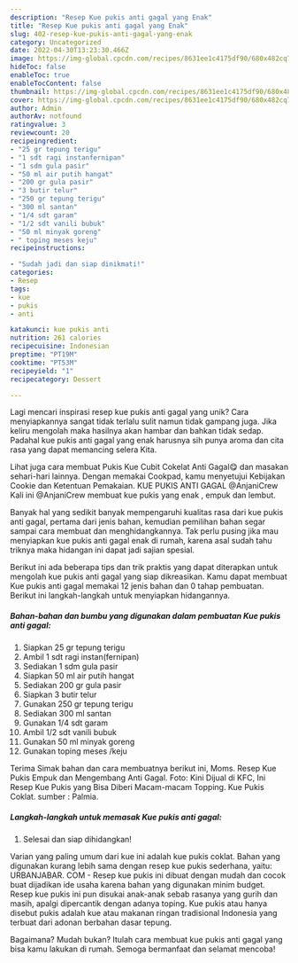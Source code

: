 ```yaml
---
description: "Resep Kue pukis anti gagal yang Enak"
title: "Resep Kue pukis anti gagal yang Enak"
slug: 402-resep-kue-pukis-anti-gagal-yang-enak
category: Uncategorized
date: 2022-04-30T13:23:30.466Z
image: https://img-global.cpcdn.com/recipes/8631ee1c4175df90/680x482cq70/kue-pukis-anti-gagal-foto-resep-utama.jpg
hideToc: false
enableToc: true
enableTocContent: false
thumbnail: https://img-global.cpcdn.com/recipes/8631ee1c4175df90/680x482cq70/kue-pukis-anti-gagal-foto-resep-utama.jpg
cover: https://img-global.cpcdn.com/recipes/8631ee1c4175df90/680x482cq70/kue-pukis-anti-gagal-foto-resep-utama.jpg
author: Admin
authorAv: notfound
ratingvalue: 3
reviewcount: 20
recipeingredient:
- "25 gr tepung terigu"
- "1 sdt ragi instanfernipan"
- "1 sdm gula pasir"
- "50 ml air putih hangat"
- "200 gr gula pasir"
- "3 butir telur"
- "250 gr tepung terigu"
- "300 ml santan"
- "1/4 sdt garam"
- "1/2 sdt vanili bubuk"
- "50 ml minyak goreng"
- " toping meses keju"
recipeinstructions:

- "Sudah jadi dan siap dinikmati!"
categories:
- Resep
tags:
- kue
- pukis
- anti

katakunci: kue pukis anti 
nutrition: 261 calories
recipecuisine: Indonesian
preptime: "PT19M"
cooktime: "PT53M"
recipeyield: "1"
recipecategory: Dessert

---
```





Lagi mencari inspirasi resep kue pukis anti gagal yang unik? Cara menyiapkannya sangat tidak terlalu sulit namun tidak gampang juga. Jika keliru mengolah maka hasilnya akan hambar dan bahkan tidak sedap. Padahal kue pukis anti gagal yang enak harusnya sih punya aroma dan cita rasa yang dapat memancing selera Kita.





Lihat juga cara membuat Pukis Kue Cubit Cokelat Anti Gagal😋 dan masakan sehari-hari lainnya. Dengan memakai Cookpad, kamu menyetujui Kebijakan Cookie dan Ketentuan Pemakaian. KUE PUKIS ANTI GAGAL @AnjaniCrew Kali ini @AnjaniCrew membuat kue pukis yang enak , empuk dan lembut.

Banyak hal yang sedikit banyak mempengaruhi kualitas rasa dari kue pukis anti gagal, pertama dari jenis bahan, kemudian pemilihan bahan segar sampai cara membuat dan menghidangkannya. Tak perlu pusing jika mau menyiapkan kue pukis anti gagal enak di rumah, karena asal sudah tahu triknya maka hidangan ini dapat jadi sajian spesial.






Berikut ini ada beberapa tips dan trik praktis yang dapat diterapkan untuk mengolah kue pukis anti gagal yang siap dikreasikan. Kamu dapat membuat Kue pukis anti gagal memakai 12 jenis bahan dan 0 tahap pembuatan. Berikut ini langkah-langkah untuk menyiapkan hidangannya.

<!--inarticleads1-->

##### Bahan-bahan dan bumbu yang digunakan dalam pembuatan Kue pukis anti gagal:

1. Siapkan 25 gr tepung terigu
1. Ambil 1 sdt ragi instan(fernipan)
1. Sediakan 1 sdm gula pasir
1. Siapkan 50 ml air putih hangat
1. Sediakan 200 gr gula pasir
1. Siapkan 3 butir telur
1. Gunakan 250 gr tepung terigu
1. Sediakan 300 ml santan
1. Gunakan 1/4 sdt garam
1. Ambil 1/2 sdt vanili bubuk
1. Gunakan 50 ml minyak goreng
1. Gunakan  toping meses /keju


Terima Simak bahan dan cara membuatnya berikut ini, Moms. Resep Kue Pukis Empuk dan Mengembang Anti Gagal. Foto: Kini Dijual di KFC, Ini Resep Kue Pukis yang Bisa Diberi Macam-macam Topping. Kue Pukis Coklat. sumber : Palmia. 

<!--inarticleads2-->

##### Langkah-langkah untuk memasak Kue pukis anti gagal:


1. Selesai dan siap dihidangkan!

Varian yang paling umum dari kue ini adalah kue pukis coklat. Bahan yang digunakan kurang lebih sama dengan resep kue pukis sederhana, yaitu: URBANJABAR. COM - Resep kue pukis ini dibuat dengan mudah dan cocok buat dijadikan ide usaha karena bahan yang digunakan minim budget. Resep kue pukis ini pun disukai anak-anak sebab rasanya yang gurih dan masih, apalgi dipercantik dengan adanya toping. Kue pukis atau hanya disebut pukis adalah kue atau makanan ringan tradisional Indonesia yang terbuat dari adonan berbahan dasar tepung. 

Bagaimana? Mudah bukan? Itulah cara membuat kue pukis anti gagal yang bisa kamu lakukan di rumah. Semoga bermanfaat dan selamat mencoba!
